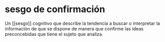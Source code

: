 # sesgo de confirmación
Un [[sesgo]] cognitivo que describe la tendencia a buscar o interpretar la información de que se dispone de manera que confirme las ideas preconcebidas que tiene el sujeto que analiza.
